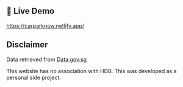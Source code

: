 ## 🔗 Live Demo

https://carparknow.netlify.app/

## Disclaimer

Data retrieved from [Data.gov.sg](https://data.gov.sg/)

This website has no association with HDB.
This was developed as a personal side project.
